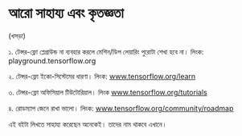 # আরো সাহায্য এবং কৃতজ্ঞতা

\(খসড়া\)

১. টেন্সর-ফ্লো প্লেগ্রাউন্ড না ব্যবহার করলে মেশিন/ডিপ লেয়ারিং পুরোটা শেখা হবে না। লিংক: playground.tensorflow.org 

২. টেন্সর-ফ্লো ইকো-সিস্টেমের ধারণা। লিংক: www.tensorflow.org/learn

৩. টেন্সর-ফ্লো অফিসিয়াল টিউটোরিয়াল। লিংক www.tensorflow.org/tutorials

৪. রোডম্যাপ জেনে রাখা ভালো। লিংক: www.tensorflow.org/community/roadmap

এই বইটা লিখতে সাহায্য করেছেন অনেকেই। তাদের নাম থাকবে এখানে। 


